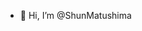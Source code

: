 - 👋 Hi, I’m @ShunMatushima

<!---
ShunMatushima/ShunMatushima is a ✨ special ✨ repository because its `README.md` (this file) appears on your GitHub profile.
You can click the Preview link to take a look at your changes.
--->
